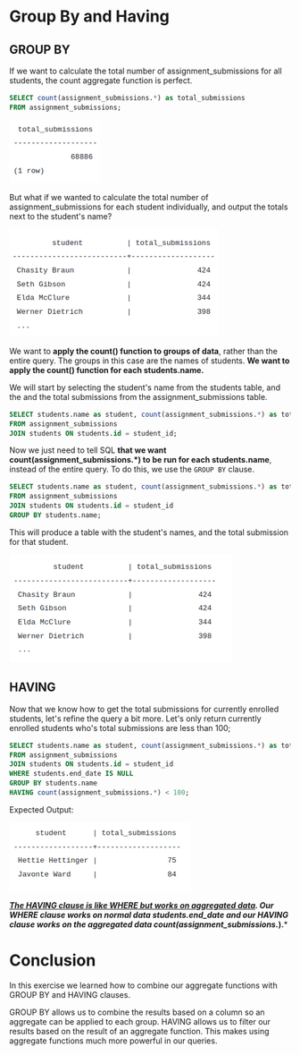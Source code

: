# Group By and Having
## GROUP BY
If we want to calculate the total number of assignment_submissions for all students, the count aggregate function is perfect.
```sql
SELECT count(assignment_submissions.*) as total_submissions
FROM assignment_submissions;
```
![](2021-11-22-16-13-03.png)

But what if we wanted to calculate the total number of assignment_submissions for each student individually, and output the totals next to the student's name?

![](2021-11-22-16-13-26.png)

We want to **apply the count() function to groups of data**, rather than the entire query. The groups in this case are the names of students. **We want to apply the count() function for each students.name.**

We will start by selecting the student's name from the students table, and the and the total submissions from the assignment_submissions table.

```sql
SELECT students.name as student, count(assignment_submissions.*) as total_submissions
FROM assignment_submissions
JOIN students ON students.id = student_id;
```

Now we just need to tell SQL **that we want count(assignment_submissions.*) to be run for each students.name**, instead of the entire query. To do this, we use the ```GROUP BY``` clause.

```sql
SELECT students.name as student, count(assignment_submissions.*) as total_submissions
FROM assignment_submissions
JOIN students ON students.id = student_id
GROUP BY students.name;
```

This will produce a table with the student's names, and the total submission for that student.

![](2021-11-22-16-15-59.png)

## HAVING
Now that we know how to get the total submissions for currently enrolled students, let's refine the query a bit more. Let's only return currently enrolled students who's total submissions are less than 100;

```sql
SELECT students.name as student, count(assignment_submissions.*) as total_submissions
FROM assignment_submissions
JOIN students ON students.id = student_id
WHERE students.end_date IS NULL
GROUP BY students.name
HAVING count(assignment_submissions.*) < 100;
```
Expected Output:

![](2021-11-22-16-19-01.png)

***<u>The HAVING clause is like WHERE but works on aggregated data</u>. Our WHERE clause works on normal data students.end_date and our HAVING clause works on the aggregated data count(assignment_submissions.*).***

# Conclusion
In this exercise we learned how to combine our aggregate functions with GROUP BY and HAVING clauses.

GROUP BY allows us to combine the results based on a column so an aggregate can be applied to each group.
HAVING allows us to filter our results based on the result of an aggregate function.
This makes using aggregate functions much more powerful in our queries.

